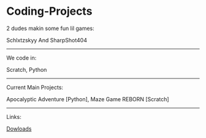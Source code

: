 # Coding-Projects
2 dudes makin some fun lil games:

  Schlxtzskyy
  And
  SharpShot404
  
-----------------------------------------

We code in:

  Scratch,
  Python
  
-----------------------------------------

Current Main Projects:

  Apocalyptic Adventure  [Python],
  Maze Game REBORN  [Scratch]
  
-----------------------------------------

Links:

[Dowloads]((https://pixel-forge-studio.github.io/Coding-Projects/downloads.html))
